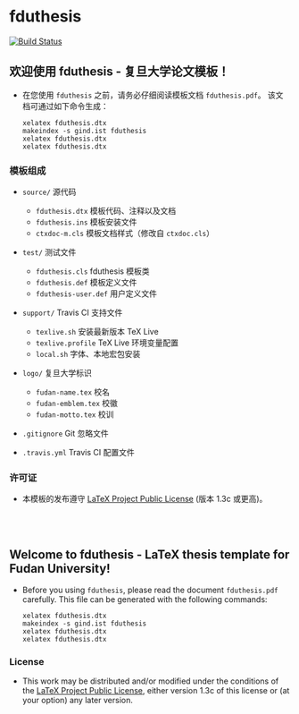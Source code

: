 # fduthesis

[![Build Status](https://travis-ci.org/Stone-Zeng/fduthesis.svg?branch=master)](https://travis-ci.org/Stone-Zeng/fduthesis)

## 欢迎使用 fduthesis - 复旦大学论文模板！

- 在您使用 `fduthesis` 之前，请务必仔细阅读模板文档 `fduthesis.pdf`。
该文档可通过如下命令生成：

  ```batch
  xelatex fduthesis.dtx
  makeindex -s gind.ist fduthesis
  xelatex fduthesis.dtx
  xelatex fduthesis.dtx
  ```

### 模板组成

- `source/`             源代码
  - `fduthesis.dtx`       模板代码、注释以及文档
  - `fduthesis.ins`       模板安装文件
  - `ctxdoc-m.cls`        模板文档样式（修改自 `ctxdoc.cls`）

- `test/`               测试文件
  - `fduthesis.cls`       fduthesis 模板类
  - `fduthesis.def`       模板定义文件
  - `fduthesis-user.def`  用户定义文件

- `support/`            Travis CI 支持文件
  - `texlive.sh`          安装最新版本 TeX Live
  - `texlive.profile`     TeX Live 环境变量配置
  - `local.sh`            字体、本地宏包安装

- `logo/`               复旦大学标识
  - `fudan-name.tex`      校名
  - `fudan-emblem.tex`    校徽
  - `fudan-motto.tex`     校训

- `.gitignore`          Git 忽略文件

- `.travis.yml`         Travis CI 配置文件

### 许可证

- 本模板的发布遵守 [LaTeX Project Public License](http://www.latex-project.org/lppl.txt)
(版本 1.3c 或更高)。

<br></br>

## Welcome to fduthesis - LaTeX thesis template for Fudan University!

- Before you using `fduthesis`, please read the document
`fduthesis.pdf` carefully. This file can be generated with the
following commands:

  ```batch
  xelatex fduthesis.dtx
  makeindex -s gind.ist fduthesis
  xelatex fduthesis.dtx
  xelatex fduthesis.dtx
  ```

### License

- This work may be distributed and/or modified under the conditions
of the [LaTeX Project Public License](http://www.latex-project.org/lppl.txt),
either version 1.3c of this license or (at your option) any later
version.
